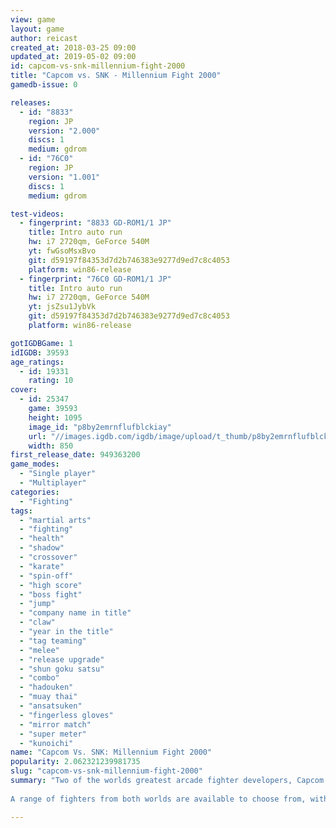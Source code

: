 ```yaml
---
view: game
layout: game
author: reicast
created_at: 2018-03-25 09:00
updated_at: 2019-05-02 09:00
id: capcom-vs-snk-millennium-fight-2000
title: "Capcom vs. SNK - Millennium Fight 2000"
gamedb-issue: 0

releases:
  - id: "8833"
    region: JP
    version: "2.000"
    discs: 1
    medium: gdrom
  - id: "76C0"
    region: JP
    version: "1.001"
    discs: 1
    medium: gdrom

test-videos:
  - fingerprint: "8833 GD-ROM1/1 JP"
    title: Intro auto run
    hw: i7 2720qm, GeForce 540M
    yt: fwGsoMsxBvo
    git: d59197f84353d7d2b746383e9277d9ed7c8c4053
    platform: win86-release
  - fingerprint: "76C0 GD-ROM1/1 JP"
    title: Intro auto run
    hw: i7 2720qm, GeForce 540M
    yt: jsZsu1JybVk
    git: d59197f84353d7d2b746383e9277d9ed7c8c4053
    platform: win86-release

gotIGDBGame: 1
idIGDB: 39593
age_ratings:
  - id: 19331
    rating: 10
cover:
  - id: 25347
    game: 39593
    height: 1095
    image_id: "p8by2emrnflufblckiay"
    url: "//images.igdb.com/igdb/image/upload/t_thumb/p8by2emrnflufblckiay.jpg"
    width: 850
first_release_date: 949363200
game_modes:
  - "Single player"
  - "Multiplayer"
categories:
  - "Fighting"
tags:
  - "martial arts"
  - "fighting"
  - "health"
  - "shadow"
  - "crossover"
  - "karate"
  - "spin-off"
  - "high score"
  - "boss fight"
  - "jump"
  - "company name in title"
  - "claw"
  - "year in the title"
  - "tag teaming"
  - "melee"
  - "release upgrade"
  - "shun goku satsu"
  - "combo"
  - "hadouken"
  - "muay thai"
  - "ansatsuken"
  - "fingerless gloves"
  - "mirror match"
  - "super meter"
  - "kunoichi"
name: "Capcom Vs. SNK: Millennium Fight 2000"
popularity: 2.062321239981735
slug: "capcom-vs-snk-millennium-fight-2000"
summary: "Two of the worlds greatest arcade fighter developers, Capcom and SNK, join forces to finally answer the question asked by many for years: Who is the dominant fighter? 
 
A range of fighters from both worlds are available to choose from, with two different fighting styles (Capcom and SNK, of course) meaning that players of both worlds can fit into the game easily, while new gamers can try Ryu using the SNK format."

---
```

